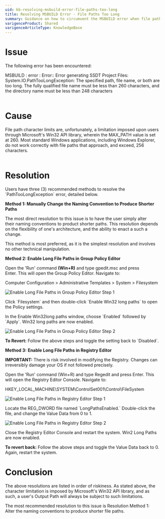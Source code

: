```yaml
---
uid: kb-resolving-msbuild-error-file-paths-too-long
title: Resolving MSBUILD Error - File Paths Too Long
summary: Guidance on how to circumvent the MSBUILD error when file paths exceed the character limit
varigenceProduct: Shared
varigenceArticleType: KnowledgeBase
---
```

# Issue

The following error has been encountered:  
  
MSBUILD : error : Error:: Error generating SSDT Project Files: System.IO.PathTooLongException: The specified path, file name, or both are too long. The fully qualified file name must be less than 260 characters, and the directory name must be less than 248 characters  
 

# Cause

File path character limits are, unfortunately, a limitation imposed upon users through Microsoft's Win32 API library, wherein the MAX\_PATH value is set at 260. Most standard Windows applications, including Windows Explorer, do not work correctly with file paths that approach, and exceed, 256 characters.   
 

# Resolution 

Users have three (3) recommended methods to resolve the \`PathTooLongException\` error, detailed below.  
  
**Method 1: Manually Change the Naming Convention to Produce Shorter Paths**   
  
The most direct resolution to this issue is to have the user simply alter their naming conventions to product shorter paths. This resolution depends on the flexibility of one's architecture, and the ability to enact a such a change.  
  
This method is most preferred, as it is the simplest resolution and involves no other technical manipulation.   
  
**Method 2: Enable Long File Paths in Group Policy Editor**  
  
Open the 'Run' command **(Win+R)** and type gpedit.msc and press Enter. This will open the Group Policy Editor. Navigate to:   
  
Computer Configuration > Administrative Templates > System > Filesystem   
  
![Enable Long File Paths in Group Policy Editor Step 1](../static/img/kb-resolving-msbuild-error-file-paths-too-long-img1.png "Enable Long File Paths in Group Policy Editor Step 1")  
  
Click \`Filesystem\` and then double-click \`Enable Win32 long paths\` to open the Policy settings.   
  
In the Enable Win32long paths window, choose \`Enabled\` followed by \`Apply\`. Win32 long paths are now enabled.   
  
![Enable Long File Paths in Group Policy Editor Step 2](../static/img/kb-resolving-msbuild-error-file-paths-too-long-img2.png "Enable Long File Paths in Group Policy Editor Step 2") 
  
**To Revert:** Follow the above steps and toggle the setting back to \`Disabled\`.  
  
**Method 3:** **Enable Long File Paths in Registry Editor**  
  
**IMPORTANT:** There is risk involved in modifying the Registry. Changes can irreversibly damage your OS if not followed precisely.   
  
Open the 'Run' command (Win+R) and type Regedit and press Enter. This will open the Registry Editor Console. Navigate to: 

HKEY\_LOCAL\_MACHINE\\SYSTEM\\ControlSet001\\Control\\FileSystem  
  
![Enable Long File Paths in Registry Editor Step 1](../static/img/kb-resolving-msbuild-error-file-paths-too-long-img3.png "Enable Long File Paths in Registry Editor Step 1") 
  
Locate the REG\_DWORD file named \`LongPathsEnabled.\` Double-click the file, and change the Value Data from 0 to 1.   
  
![Enable Long File Paths in Registry Editor Step 2](../static/img/kb-resolving-msbuild-error-file-paths-too-long-img4.png "Enable Long File Paths in Registry Editor Step 2") 
  
Close the Registry Editor Console and restart the system. Win2 Long Paths are now enabled.   
  
**To revert back:** Follow the above steps and toggle the Value Data back to 0. Again, restart the system. 

# Conclusion 

The above resolutions are listed in order of riskiness. As stated above, the character limitation is imposed by Microsoft's Win32 API library, and as such, a user's Output Path will always be subject to such limitations.   
  
The most recommended resolution to this issue is Resolution Method 1: Alter the naming conventions to produce shorter file paths.